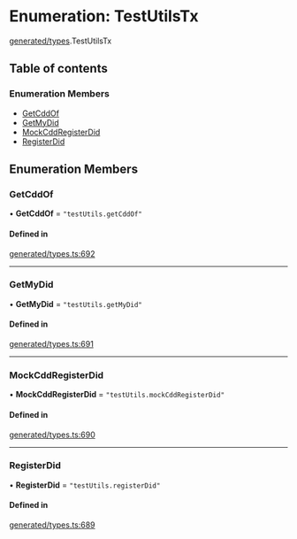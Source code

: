 # Enumeration: TestUtilsTx

[generated/types](../wiki/generated.types).TestUtilsTx

## Table of contents

### Enumeration Members

- [GetCddOf](../wiki/generated.types.TestUtilsTx#getcddof)
- [GetMyDid](../wiki/generated.types.TestUtilsTx#getmydid)
- [MockCddRegisterDid](../wiki/generated.types.TestUtilsTx#mockcddregisterdid)
- [RegisterDid](../wiki/generated.types.TestUtilsTx#registerdid)

## Enumeration Members

### GetCddOf

• **GetCddOf** = ``"testUtils.getCddOf"``

#### Defined in

[generated/types.ts:692](https://github.com/PolymeshAssociation/polymesh-sdk/blob/339b7503/src/generated/types.ts#L692)

___

### GetMyDid

• **GetMyDid** = ``"testUtils.getMyDid"``

#### Defined in

[generated/types.ts:691](https://github.com/PolymeshAssociation/polymesh-sdk/blob/339b7503/src/generated/types.ts#L691)

___

### MockCddRegisterDid

• **MockCddRegisterDid** = ``"testUtils.mockCddRegisterDid"``

#### Defined in

[generated/types.ts:690](https://github.com/PolymeshAssociation/polymesh-sdk/blob/339b7503/src/generated/types.ts#L690)

___

### RegisterDid

• **RegisterDid** = ``"testUtils.registerDid"``

#### Defined in

[generated/types.ts:689](https://github.com/PolymeshAssociation/polymesh-sdk/blob/339b7503/src/generated/types.ts#L689)

